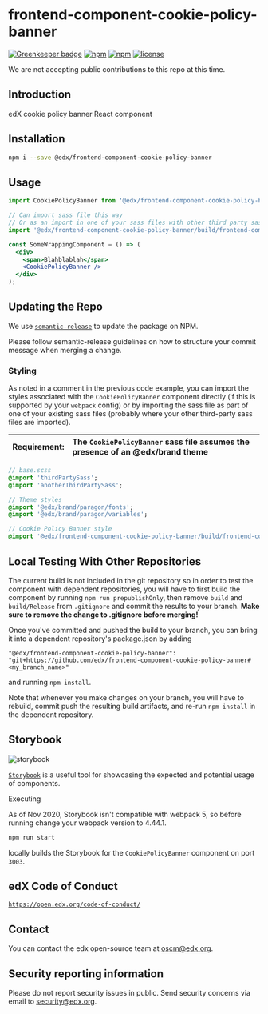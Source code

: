 # frontend-component-cookie-policy-banner

[![Greenkeeper badge](https://badges.greenkeeper.io/edx/frontend-component-cookie-policy-banner.svg)](https://greenkeeper.io/)
[![npm](https://img.shields.io/npm/v/@edx/frontend-component-cookie-policy-banner.svg)](https://www.npmjs.com/package/@edx/frontend-component-cookie-policy-banner)
[![npm](https://img.shields.io/npm/dt/@edx/frontend-component-cookie-policy-banner.svg)](https://www.npmjs.com/package/@edx/frontend-component-cookie-policy-banner)
[![license](https://img.shields.io/npm/l/@edx/frontend-component-cookie-policy-banner.svg)](https://github.com/edx/frontend-component-cookie-policy-banner.svg/blob/master/LICENSE)

We are not accepting public contributions to this repo at this time. 

## Introduction

edX cookie policy banner React component

## Installation

```bash
npm i --save @edx/frontend-component-cookie-policy-banner
```

## Usage

```jsx
import CookiePolicyBanner from '@edx/frontend-component-cookie-policy-banner';

// Can import sass file this way
// Or as an import in one of your sass files with other third party sass files
import '@edx/frontend-component-cookie-policy-banner/build/frontend-component-cookie-policy-banner.scss';

const SomeWrappingComponent = () => (
  <div>
    <span>Blahblablah</span>
    <CookiePolicyBanner />
  </div>
);
```

## Updating the Repo

We use [`semantic-release`](https://github.com/semantic-release/semantic-release) to update the package on NPM.

Please follow semantic-release guidelines on how to structure your commit message when merging a change.

### Styling

As noted in a comment in the previous code example, you can import the styles associated with the `CookiePolicyBanner` component directly (if this is supported by your `webpack` config) or by importing the sass file as part of one of your existing sass files (probably where your other third-party sass files are imported).


Requirement: | The `CookiePolicyBanner` sass file assumes the presence of an @edx/brand theme
:---: | :---

```sass
// base.scss
@import 'thirdPartySass';
@import 'anotherThirdPartySass';

// Theme styles
@import '@edx/brand/paragon/fonts';
@import '@edx/brand/paragon/variables';

// Cookie Policy Banner style
@import '@edx/frontend-component-cookie-policy-banner/build/frontend-component-cookie-policy-banner';
```
## Local Testing With Other Repositories
The current build is not included in the git repository so in order to test the component with dependent repositories, you will have to first build the component by running `npm run prepublishOnly`, then remove `build` and `build/Release` from `.gitignore` and commit the results to your branch. **Make sure to remove the change to .gitignore before merging!**

Once you've committed and pushed the build to your branch, you can bring it into a dependent repository's package.json by adding
```
"@edx/frontend-component-cookie-policy-banner": "git+https://github.com/edx/frontend-component-cookie-policy-banner#<my_branch_name>"
```
and running `npm install`.

Note that whenever you make changes on your branch, you will have to rebuild, commit push the resulting build artifacts, and re-run `npm install` in the dependent repository.

## Storybook

![storybook](https://imgur.com/mZct2v5.png)

[`Storybook`](https://github.com/storybooks/storybook) is a useful tool for showcasing the expected and potential usage of components.

Executing

As of Nov 2020, Storybook isn't compatible with webpack 5, so before running change your webpack version to 4.44.1.

```bash
npm run start
```

locally builds the Storybook for the `CookiePolicyBanner` component on port `3003`.

## edX Code of Conduct
[`https://open.edx.org/code-of-conduct/`](https://open.edx.org/code-of-conduct/)

## Contact
You can contact the edx open-source team at oscm@edx.org.

## Security reporting information
Please do not report security issues in public. Send security concerns via email to security@edx.org.

